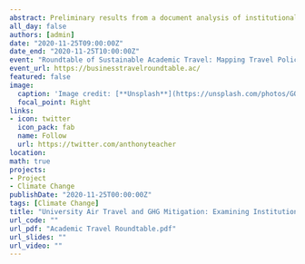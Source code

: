 ```yaml
---
abstract: Preliminary results from a document analysis of institutional policies regarding mitigation of GHG emissions from university air travel.
all_day: false
authors: [admin]
date: "2020-11-25T09:00:00Z"
date_end: "2020-11-25T10:00:00Z"
event: "Roundtable of Sustainable Academic Travel: Mapping Travel Policies in FHE"
event_url: https://businesstravelroundtable.ac/
featured: false
image:
  caption: 'Image credit: [**Unsplash**](https://unsplash.com/photos/GOErUf5yNFA)'
  focal_point: Right
links:
- icon: twitter
  icon_pack: fab
  name: Follow
  url: https://twitter.com/anthonyteacher
location: 
math: true
projects:
- Project
- Climate Change
publishDate: "2020-11-25T00:00:00Z"
tags: [Climate Change]
title: "University Air Travel and GHG Mitigation: Examining Institutional Policies through the Lens of #flyingless"
url_code: ""
url_pdf: "Academic Travel Roundtable.pdf"
url_slides: ""
url_video: ""
---
```

